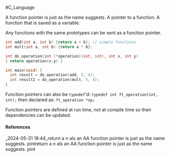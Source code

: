 #C_Language 

A function pointer is just as the name suggests. A pointer to a function. A function that is saved as a variable.

Any functions with the same prototypes can be sent as a function pointer.
```C
int add(int a, int b) {return a + b}; // simple functions
int mult(int a, int b) {return a * b};

int do_operation(int (*operation)(int, int), int x, int y)
{ return operation(x,y) } 

int main(void) {
  int result = do_operation(add, 5, 4);
  int result2 = do_operation(mult, 5, 4);
}
```

Function pointers can also be `typedef`'d:
`typedef int ft_operation(int, int);`
then declared as:
`ft_operation *op;`

Function pointers are defined at run time, not at compile time so their dependencies can be updated.
#### References


_2024-05-31 18:44_return a n als an AA function pointer is just as the name suggests.  pintreturn a n als an AA function pointer is just as the name suggests.  pint
<!--stackedit_data:
eyJoaXN0b3J5IjpbLTkwNzg4MTkyNywtMTczNjI3ODYzMl19
-->